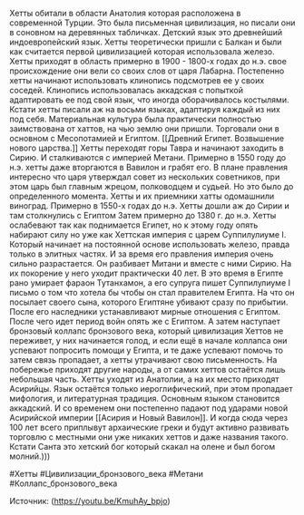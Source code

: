 Хетты обитали в области Анатолия которая расположена в современной Турции. Это была письменная цивилизация, но писали они в соновном на деревянных табличках. Детский язык это древнейший индоевропейский язык. 
Хетты теоретически пришли с Балкан и были как считается первой цивилизацией которая использовала железо. Хетты приходят в область примерно в 1900 - 1800-х годах до н.э. свое происхождение они вели со своих слов от царя Лабарна.
Постепенно хетты начинают использовать клинопись подсмотрев ее у своих соседей. Клинопись использовалась аккадская с попыткой адаптировать ее под свой язык, что иногда оборачивалось костылями. Кстати хетты писали аж на восьми языках, адаптируя каждый из них под себя. Материальная культура была практически полностью заимствована от хаттов, на чью землю они пришли. Торговали они в основном с Месопотамией и Египтом. [[Древний Египет. Возвышение нового царства.]] 
Хетты переходят горы Тавра и начинают заходить в Сирию. И сталкиваются с империей Метани. Примерно в 1550 году до н.э. хетты даже вторгаются в Вавилон и грабят его. В плане правления интересно что царя утверждал совет из нескольких советников, при этом царь был главным жрецом, полководцем и судьей. Но это было до определенного момента. 
Хетты и их приемники хатты одомашнили виноград. 
Примерно в 1550-х годах до н.э. Хетты дошли аж до Сирии и там столкнулись с Египтом 
Затем примерно до 1380 г. до н.э. Хетты ослабевают так как поднимается Египет, но к этому году опять набирают силу но уже как Хеттская империя с царем Суппилулиуме I. Который начинает на постоянной основе использовать железо, правда только в элитных частях. И за время его правления империя очень сильно разрастается. Он разбивает Митани и вместе с ними Сирию. На их покорение у него уходит практически 40 лет. В это время в Египте рано умирает фараон Тутанхамон, а его супруга пишет Суппилулиуме I письмо о том что хотела бы чтобы он стал правителем Египта. На что он посылает своего сына, которого Египтяне убивают сразу по прибытии. 
После его наследники устанавливают мирные отношения с Египтом. После чего идет период войн опять же с Египтом. 
А затем наступает бронзовый коллапс бронзового века, который цивилизация Хеттов не переживет, у них начинается голод, и если ещё в начале коллапса они успевают попросить помощи у Египта, и те даже успевают помочь то затем связь пропадает, а хетты утрачивают свою письменность. На побережье приходят другие народы, а от самих хеттов остаётся лишь небольшая часть. Хетты уходят из Анатолии, а на их место приходят Асирийцы. Язык остаётся только иероглифический, при этом пропадает мифология, и литературная традиция. Основным языком становится аккадский. И со временем они постепенно падают под ударами новой Асирийской империи [[Асирия и Новый Вавилон]]. И когда сюда через 100 лет всего приплывут архаические греки и будут активно развивать торговлю с местными они уже никаких хеттов и даже названия такого. Кстати Санта это хетский бог который скакал на олене и был богом молний.)))


#Хетты #Цивилизации_бронзового_века 
#Метани #Коллапс_бронзового_века 

Источник: (https://youtu.be/KmuhAy_bpjo)